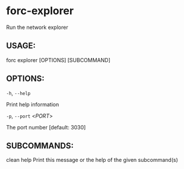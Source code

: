 # forc-explorer
Run the network explorer


## USAGE:
forc explorer [OPTIONS] [SUBCOMMAND]


## OPTIONS:

`-h`, `--help` 

Print help information

`-p`, `--port` <_PORT_>

The port number [default: 3030]


## SUBCOMMANDS:
clean
help     Print this message or the help of the given subcommand(s)